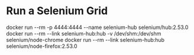 # Run a Selenium Grid

docker run --rm -p 4444:4444 --name selenium-hub selenium/hub:2.53.0
docker run --rm --link selenium-hub:hub -v /dev/shm:/dev/shm selenium/node-chrome
docker run --rm --link selenium-hub:hub selenium/node-firefox:2.53.0

